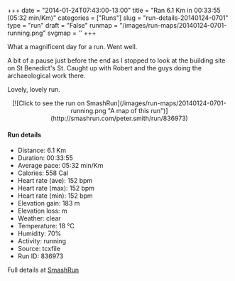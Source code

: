 +++
date = "2014-01-24T07:43:00-13:00"
title = "Ran 6.1 Km in 00:33:55 (05:32 min/Km)"
categories = ["Runs"]
slug = "run-details-20140124-0701"
type = "run"
draft = "False"
runmap = "/images/run-maps/20140124-0701-running.png"
svgmap = '<polyline points="88 33, 81 32, 61 38, 37 58, 35 60, 26 63, 21 64, 7 69, 1 66, 0 64, 7 57, 14 53, 23 47, 45 34, 47 35, 50 35, 59 40, 63 37, 75 35, 81 32, 88 34, 98 34, 100 37, 96 45, 91 46, 87 54, 83 54, 86 49">'
+++

What a magnificent day for a run. Went well. 

A bit of a pause just before the end as I stopped to look at the building site on St Benedict's St. Caught up with Robert and the guys doing the archaeological work there. 

Lovely, lovely run. 



<!--more-->

<center>
[![Click to see the run on SmashRun](/images/run-maps/20140124-0701-running.png "A map of this run")](http://smashrun.com/peter.smith/run/836973)
</center>

#### Run details

* Distance: 6.1 Km
* Duration: 00:33:55
* Average pace: 05:32 min/Km
* Calories: 558 Cal
* Heart rate (ave): 152 bpm
* Heart rate (max): 152 bpm
* Heart rate (min): 152 bpm
* Elevation gain: 183 m
* Elevation loss:  m
* Weather: clear
* Temperature: 18 &deg;C
* Humidity: 70%
* Activity: running
* Source: tcxfile
* Run ID: 836973

Full details at [SmashRun](http://smashrun.com/peter.smith/run/836973)